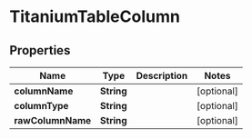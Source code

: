 

# TitaniumTableColumn


## Properties

| Name | Type | Description | Notes |
|------------ | ------------- | ------------- | -------------|
|**columnName** | **String** |  |  [optional] |
|**columnType** | **String** |  |  [optional] |
|**rawColumnName** | **String** |  |  [optional] |



